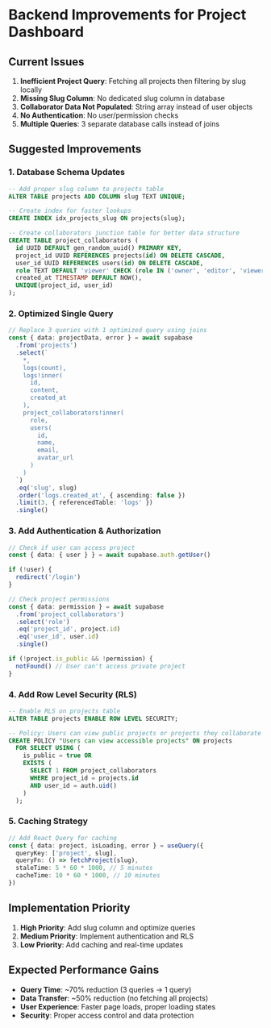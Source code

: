 # Backend Improvements for Project Dashboard

## Current Issues

1. **Inefficient Project Query**: Fetching all projects then filtering by slug locally
2. **Missing Slug Column**: No dedicated slug column in database
3. **Collaborator Data Not Populated**: String array instead of user objects
4. **No Authentication**: No user/permission checks
5. **Multiple Queries**: 3 separate database calls instead of joins

## Suggested Improvements

### 1. Database Schema Updates

```sql
-- Add proper slug column to projects table
ALTER TABLE projects ADD COLUMN slug TEXT UNIQUE;

-- Create index for faster lookups
CREATE INDEX idx_projects_slug ON projects(slug);

-- Create collaborators junction table for better data structure
CREATE TABLE project_collaborators (
  id UUID DEFAULT gen_random_uuid() PRIMARY KEY,
  project_id UUID REFERENCES projects(id) ON DELETE CASCADE,
  user_id UUID REFERENCES users(id) ON DELETE CASCADE,
  role TEXT DEFAULT 'viewer' CHECK (role IN ('owner', 'editor', 'viewer')),
  created_at TIMESTAMP DEFAULT NOW(),
  UNIQUE(project_id, user_id)
);
```

### 2. Optimized Single Query

```typescript
// Replace 3 queries with 1 optimized query using joins
const { data: projectData, error } = await supabase
  .from('projects')
  .select(`
    *,
    logs(count),
    logs!inner(
      id,
      content,
      created_at
    ),
    project_collaborators!inner(
      role,
      users(
        id,
        name,
        email,
        avatar_url
      )
    )
  `)
  .eq('slug', slug)
  .order('logs.created_at', { ascending: false })
  .limit(3, { referencedTable: 'logs' })
  .single()
```

### 3. Add Authentication & Authorization

```typescript
// Check if user can access project
const { data: { user } } = await supabase.auth.getUser()

if (!user) {
  redirect('/login')
}

// Check project permissions
const { data: permission } = await supabase
  .from('project_collaborators')
  .select('role')
  .eq('project_id', project.id)
  .eq('user_id', user.id)
  .single()

if (!project.is_public && !permission) {
  notFound() // User can't access private project
}
```

### 4. Add Row Level Security (RLS)

```sql
-- Enable RLS on projects table
ALTER TABLE projects ENABLE ROW LEVEL SECURITY;

-- Policy: Users can view public projects or projects they collaborate on
CREATE POLICY "Users can view accessible projects" ON projects
  FOR SELECT USING (
    is_public = true OR 
    EXISTS (
      SELECT 1 FROM project_collaborators 
      WHERE project_id = projects.id 
      AND user_id = auth.uid()
    )
  );
```

### 5. Caching Strategy

```typescript
// Add React Query for caching
const { data: project, isLoading, error } = useQuery({
  queryKey: ['project', slug],
  queryFn: () => fetchProject(slug),
  staleTime: 5 * 60 * 1000, // 5 minutes
  cacheTime: 10 * 60 * 1000, // 10 minutes
})
```

## Implementation Priority

1. **High Priority**: Add slug column and optimize queries
2. **Medium Priority**: Implement authentication and RLS  
3. **Low Priority**: Add caching and real-time updates

## Expected Performance Gains

- **Query Time**: ~70% reduction (3 queries → 1 query)
- **Data Transfer**: ~50% reduction (no fetching all projects)
- **User Experience**: Faster page loads, proper loading states
- **Security**: Proper access control and data protection
